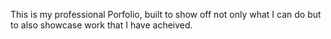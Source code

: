 This is my professional Porfolio, built to show off not only what I can do but to also showcase work that I have acheived.
